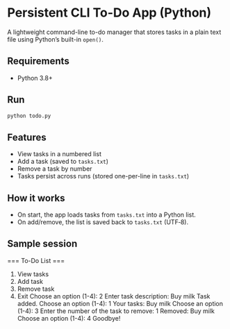 # Persistent CLI To-Do App (Python)

A lightweight command-line to-do manager that stores tasks in a plain text file using Python’s built-in `open()`.

## Requirements
- Python 3.8+

## Run
```bash
python todo.py
```

## Features
- View tasks in a numbered list
- Add a task (saved to `tasks.txt`)
- Remove a task by number
- Tasks persist across runs (stored one-per-line in `tasks.txt`)

## How it works
- On start, the app loads tasks from `tasks.txt` into a Python list.
- On add/remove, the list is saved back to `tasks.txt` (UTF‑8).

## Sample session
=== To-Do List ===
1) View tasks
2) Add task
3) Remove task
4) Exit
Choose an option (1-4): 2
Enter task description: Buy milk
Task added.
Choose an option (1-4): 1
Your tasks:
Buy milk
Choose an option (1-4): 3
Enter the number of the task to remove: 1
Removed: Buy milk
Choose an option (1-4): 4
Goodbye!
